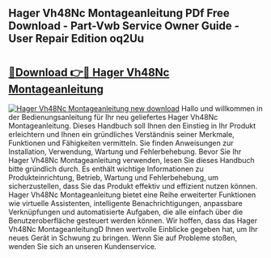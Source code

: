 ## Hager Vh48Nc Montageanleitung PDf Free Download - Part-Vwb Service Owner Guide - User Repair Edition oq2Uu

# <h2><a href="http://df6ak6v.blite.top/?on=Hager+Vh48Nc+Montageanleitung">🔗Download 👉🔴 Hager Vh48Nc Montageanleitung</a></h2>

[![Hager Vh48Nc Montageanleitung new download](https://i.imgur.com/lujVjoI.png)](http://df6ak6v.blite.top/?on=Hager+Vh48Nc+Montageanleitung)
Hallo und willkommen in der Bedienungsanleitung für Ihr neu geliefertes Hager Vh48Nc Montageanleitung. Dieses Handbuch soll Ihnen den Einstieg in Ihr Produkt erleichtern und Ihnen ein gründliches Verständnis seiner Merkmale, Funktionen und Fähigkeiten vermitteln. Sie finden Anweisungen zur Installation, Verwendung, Wartung und Fehlerbehebung. Bevor Sie Ihr Hager Vh48Nc Montageanleitung verwenden, lesen Sie dieses Handbuch bitte gründlich durch. Es enthält wichtige Informationen zu Produkteinrichtung, Betrieb, Wartung und Fehlerbehebung, um sicherzustellen, dass Sie das Produkt effektiv und effizient nutzen können. Hager Vh48Nc Montageanleitung bietet eine Reihe erweiterter Funktionen wie virtuelle Assistenten, intelligente Benachrichtigungen, anpassbare Verknüpfungen und automatisierte Aufgaben, die alle einfach über die Benutzeroberfläche gesteuert werden können. Wir hoffen, dass das Hager Vh48Nc MontageanleitungD Ihnen wertvolle Einblicke gegeben hat, um Ihr neues Gerät in Schwung zu bringen. Wenn Sie auf Probleme stoßen, wenden Sie sich an unseren Kundenservice.
